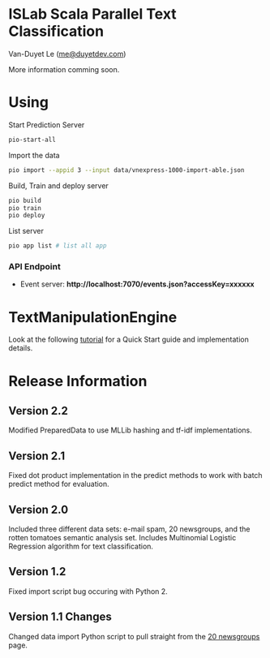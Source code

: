 # ISLab Scala Parallel Text Classification

Van-Duyet Le (me@duyetdev.com)

More information comming soon.

# Using 

Start Prediction Server
````bash
pio-start-all
````

Import the data
````bash
pio import --appid 3 --input data/vnexpress-1000-import-able.json
````

Build, Train and deploy server
````bash
pio build
pio train
pio deploy
````

List server
````bash
pio app list # list all app 
````

### API Endpoint 

* Event server: **http://localhost:7070/events.json?accessKey=xxxxxx**

# TextManipulationEngine

Look at the following [tutorial](https://docs.prediction.io/demo/textclassification/) for a Quick Start guide and implementation details.

# Release Information

## Version 2.2

Modified PreparedData to use MLLib hashing and tf-idf implementations.

## Version 2.1

Fixed dot product implementation in the predict methods to work with batch predict method for evaluation.

## Version 2.0

Included three different data sets: e-mail spam, 20 newsgroups, and the rotten tomatoes semantic analysis set. Includes Multinomial Logistic Regression algorithm for text classification.

## Version 1.2

Fixed import script bug occuring with Python 2.

## Version 1.1 Changes 

Changed data import Python script to pull straight from the [20 newsgroups](http://qwone.com/~jason/20Newsgroups/) page.

